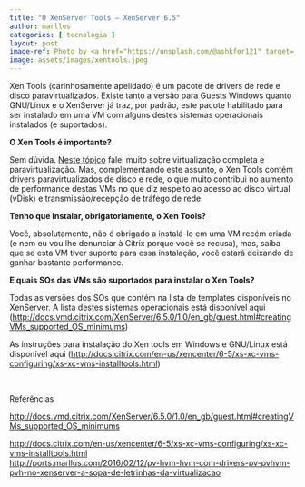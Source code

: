 ```yaml
---
title: "O XenServer Tools – XenServer 6.5"
author: marllus
categories: [ tecnologia ]
layout: post
image-ref: Photo by <a href="https://unsplash.com/@ashkfor121" target=_blank>Ashkan Forouzani</a>
image: assets/images/xentools.jpeg
---
```


Xen Tools (carinhosamente apelidado) é um pacote de drivers de rede e disco paravirtualizados. Existe tanto a versão para Guests Windows quanto GNU/Linux e o XenServer já traz, por padrão, este pacote habilitado para ser instalado em uma VM com alguns destes sistemas operacionais instalados (e suportados).

**O Xen Tools é importante?**

Sem dúvida. <a href="http://ports.marllus.com/2016/02/17/pv-hvm-hvm-com-drivers-pv-pvhvm-pvh-no-xenserver-a-sopa-de-letrinhas-da-virtualizacao/" target="_blank">Neste tópico</a> falei muito sobre virtualização completa e paravirtualização. Mas, complementando este assunto, o Xen Tools contém drivers paravirtualizados de disco e rede, o que muito contribui no aumento de performance destas VMs no que diz respeito ao acesso ao disco virtual (vDisk) e transmissão/recepção de tráfego de rede.

**Tenho que instalar, obrigatoriamente, o Xen Tools?**

Você, absolutamente, não é obrigado a instalá-lo em uma VM recém criada (e nem eu vou lhe denunciar à Citrix porque você se recusa), mas, saiba que se esta VM tiver suporte para essa instalação, você estará deixando de ganhar bastante performance.

**E quais SOs das VMs são suportados para instalar o Xen Tools?**

Todas as versões dos SOs que contém na lista de templates disponíveis no XenServer. A lista destes sistemas operacionais está disponível aqui (<a href="http://docs.vmd.citrix.com/XenServer/6.5.0/1.0/en_gb/guest.html#creatingVMs_supported_OS_minimums" target="_blank">http://docs.vmd.citrix.com/XenServer/6.5.0/1.0/en_gb/guest.html#creatingVMs_supported_OS_minimums</a>)

As instruções para instalação do Xen tools em Windows e GNU/Linux está disponível aqui (<a href="http://docs.citrix.com/en-us/xencenter/6-5/xs-xc-vms-configuring/xs-xc-vms-installtools.html" target="_blank">http://docs.citrix.com/en-us/xencenter/6-5/xs-xc-vms-configuring/xs-xc-vms-installtools.html</a>)

&nbsp;

Referências

<a href="http://docs.vmd.citrix.com/XenServer/6.5.0/1.0/en_gb/guest.html#creatingVMs_supported_OS_minimums" target="_blank">http://docs.vmd.citrix.com/XenServer/6.5.0/1.0/en_gb/guest.html#creatingVMs_supported_OS_minimums</a>

<a href="http://docs.citrix.com/en-us/xencenter/6-5/xs-xc-vms-configuring/xs-xc-vms-installtools.html" target="_blank">http://docs.citrix.com/en-us/xencenter/6-5/xs-xc-vms-configuring/xs-xc-vms-installtools.html<br /> http://ports.marllus.com/2016/02/12/pv-hvm-hvm-com-drivers-pv-pvhvm-pvh-no-xenserver-a-sopa-de-letrinhas-da-virtualizacao</a>
